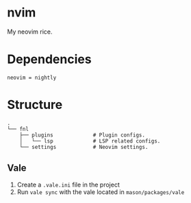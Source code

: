 # nvim

My neovim rice.

# Dependencies

```
neovim = nightly
```

# Structure

```
.
└── fnl
    ├── plugins             # Plugin configs.
    │   └── lsp             # LSP related configs.
    └── settings            # Neovim settings.
```

## Vale

1. Create a `.vale.ini` file in the project
2. Run `vale sync` with the vale located in `mason/packages/vale`
